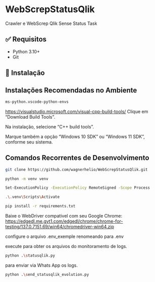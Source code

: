 # WebScrepStatusQlik
Crawler e WebScrep Qlik Sense Status Task
## ✅ Requisitos
- Python 3.10+
- Git

## 🚀 Instalação

## Instalações Recomendadas no Ambiente 
``` bash
ms-python.vscode-python-envs
```
https://visualstudio.microsoft.com/visual-cpp-build-tools/
Clique em “Download Build Tools”.

Na instalação, selecione “C++ build tools”.

Marque também a opção “Windows 10 SDK” ou “Windows 11 SDK”, conforme seu sistema.

## Comandos Recorrentes de Desenvolvimento 

```bash
git clone https://github.com/wagnerhelio/WebScrepStatusQlik.git
```

```bash
python -m venv venv
```

```bash
Set-ExecutionPolicy -ExecutionPolicy RemoteSigned -Scope Process
```

```bash
.\.venv\Scripts\Activate
```

```bash
pip install -r requirements.txt
```
Baixe o WebDriver compativel com seu Google Chrome:
https://edgedl.me.gvt1.com/edgedl/chrome/chrome-for-testing/137.0.7151.69/win64/chromedriver-win64.zip

configure o arquivo .env_exemple renomeando para .env

execute para obter os arquivos do monitoramento de logs.
```bash
python .\statusqlik.py 
``` 
para enviar via Whats App os logs.
```bash
python .\send_statusqlik_evolution.py
```
